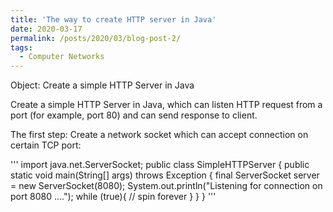 ```yaml
---
title: 'The way to create HTTP server in Java'
date: 2020-03-17
permalink: /posts/2020/03/blog-post-2/
tags:
  - Computer Networks
---
```


Object: Create a simple HTTP Server in Java

Create a simple HTTP Server in Java, which can listen HTTP request from a port (for example, port 80) and can send response to client.

The first step: Create a network socket which can accept connection on certain TCP port:


'''
import java.net.ServerSocket; 
public class SimpleHTTPServer { 
public static void main(String[] args) throws Exception { 
final ServerSocket server = new ServerSocket(8080); 
System.out.println("Listening for connection on port 8080 ...."); 
while (true){
// spin forever 
}
} 
}
'''




